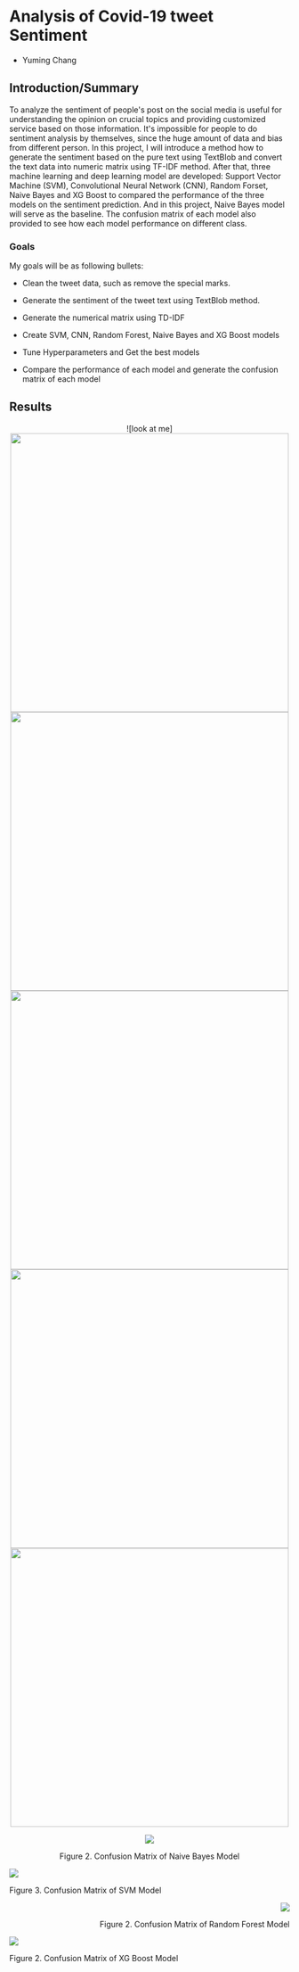# Analysis of Covid-19 tweet Sentiment
- Yuming Chang


## Introduction/Summary
To analyze the sentiment of people's post on the social media is useful for understanding the opinion on crucial topics and providing customized service based on those information. It's impossible for people to do sentiment analysis by themselves, since the huge amount of data and bias from different person. In this project, I will introduce a method how to generate the sentiment based on the pure text using TextBlob and convert the text data into numeric matrix using TF-IDF method. After that, three machine learning and deep learning model are developed: Support Vector Machine (SVM), Convolutional Neural Network (CNN), Random Forset, Naive Bayes and XG Boost to compared the performance of the three models on the sentiment prediction. And in this project, Naive Bayes model will serve as the baseline. The confusion matrix of each model also provided to see how each model performance on different class.

### Goals
My goals will be as following bullets:

- Clean the tweet data, such as remove the special marks.

- Generate the sentiment of the tweet text using TextBlob method.

- Generate the numerical matrix using TD-IDF

- Create SVM, CNN, Random Forest, Naive Bayes and XG Boost models

- Tune Hyperparameters and Get the best models

- Compare the performance of each model and generate the confusion matrix of each model

## Results

<p align="middle">
  ![look at me]<img src="https://github.com/changyming/8803Project/blob/webpage/CNN123.png?raw=true" width="500">
  <img src="https://github.com/changyming/8803Project/blob/webpage/NB.png?raw=true" width="500">
  <img src="https://github.com/changyming/8803Project/blob/webpage/SVM.png?raw=true" width="500">
  <img src="https://github.com/changyming/8803Project/blob/webpage/RF.png?raw=true" width="500">
  <img src="https://github.com/changyming/8803Project/blob/webpage/XG.png?raw=true" width=500>
 </p>

<p align="center">
  <img src="https://github.com/changyming/8803Project/blob/webpage/NB.png?raw=true">
</p>
<p align="center">
  Figure 2. Confusion Matrix of Naive Bayes Model
 </p>


<p align="left">
  <img src="https://github.com/changyming/8803Project/blob/webpage/SVM.png?raw=true">
</p>
<p align="left">
  Figure 3. Confusion Matrix of SVM Model
 </p>

<p align="right">
  <img src="https://github.com/changyming/8803Project/blob/webpage/RF.png?raw=true">
</p>
<p align="right">
  Figure 2. Confusion Matrix of Random Forest Model
 </p>


<p align="left">
  <img src="https://github.com/changyming/8803Project/blob/webpage/XG.png?raw=true">
</p>
<p align="left">
  Figure 2. Confusion Matrix of XG Boost Model
 </p>

